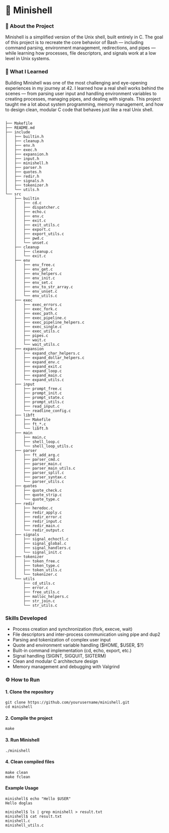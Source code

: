 # 🐚 Minishell

### 🧾 About the Project

Minishell is a simplified version of the Unix shell, built entirely in C.
The goal of this project is to recreate the core behavior of Bash — including command parsing, environment management, redirections, and pipes — while learning how processes, file descriptors, and signals work at a low level in Unix systems.

### 💬 What I Learned

Building Minishell was one of the most challenging and eye-opening experiences in my journey at 42.
I learned how a real shell works behind the scenes — from parsing user input and handling environment variables to creating processes, managing pipes, and dealing with signals.
This project taught me a lot about system programming, memory management, and how to design clean, modular C code that behaves just like a real Unix shell.

```

├── Makefile
├── README.md
├── include
│   ├── builtin.h
│   ├── cleanup.h
│   ├── env.h
│   ├── exec.h
│   ├── expansion.h
│   ├── input.h
│   ├── minishell.h
│   ├── parser.h
│   ├── quotes.h
│   ├── redir.h
│   ├── signals.h
│   ├── tokenizer.h
│   └── utils.h
└── src
    ├── builtin
    │   ├── cd.c
    │   ├── dispatcher.c
    │   ├── echo.c
    │   ├── env.c
    │   ├── exit.c
    │   ├── exit_utils.c
    │   ├── export.c
    │   ├── export_utils.c
    │   ├── pwd.c
    │   └── unset.c
    ├── cleanup
    │   ├── cleanup.c
    │   └── exit.c
    ├── env
    │   ├── env_free.c
    │   ├── env_get.c
    │   ├── env_helpers.c
    │   ├── env_init.c
    │   ├── env_set.c
    │   ├── env_to_str_array.c
    │   ├── env_unset.c
    │   └── env_utils.c
    ├── exec
    │   ├── exec_errors.c
    │   ├── exec_fork.c
    │   ├── exec_path.c
    │   ├── exec_pipeline.c
    │   ├── exec_pipeline_helpers.c
    │   ├── exec_single.c
    │   ├── exec_utils.c
    │   ├── pipes.c
    │   ├── wait.c
    │   └── wait_utils.c
    ├── expansion
    │   ├── expand_char_helpers.c
    │   ├── expand_dollar_helpers.c
    │   ├── expand_env.c
    │   ├── expand_exit.c
    │   ├── expand_loop.c
    │   ├── expand_main.c
    │   └── expand_utils.c
    ├── input
    │   ├── prompt_free.c
    │   ├── prompt_init.c
    │   ├── prompt_state.c
    │   ├── prompt_utils.c
    │   ├── read_input.c
    │   └── readline_config.c
    ├── libft
    │   ├── Makefile
    │   ├── ft_*.c
    │   └── libft.h
    ├── main
    │   ├── main.c
    │   ├── shell_loop.c
    │   └── shell_loop_utils.c
    ├── parser
    │   ├── ft_add_arg.c
    │   ├── parser_cmd.c
    │   ├── parser_main.c
    │   ├── parser_main_utils.c
    │   ├── parser_split.c
    │   ├── parser_syntax.c
    │   └── parser_utils.c
    ├── quotes
    │   ├── quote_check.c
    │   ├── quote_strip.c
    │   └── quote_type.c
    ├── redir
    │   ├── heredoc.c
    │   ├── redir_apply.c
    │   ├── redir_error.c
    │   ├── redir_input.c
    │   ├── redir_main.c
    │   └── redir_output.c
    ├── signals
    │   ├── signal_echoctl.c
    │   ├── signal_global.c
    │   ├── signal_handlers.c
    │   └── signal_init.c
    ├── tokenizer
    │   ├── token_free.c
    │   ├── token_type.c
    │   ├── token_utils.c
    │   └── tokenizer.c
    └── utils
        ├── cd_utils.c
        ├── error.c
        ├── free_utils.c
        ├── malloc_helpers.c
        ├── str_join.c
        └── str_utils.c

```

### Skills Developed

- Process creation and synchronization (fork, execve, wait)
- File descriptors and inter-process communication using pipe and dup2
- Parsing and tokenization of complex user input
- Quote and environment variable handling ($HOME, $USER, $?)
- Built-in command implementation (cd, echo, export, etc.)
- Signal handling (SIGINT, SIGQUIT, SIGTERM)
- Clean and modular C architecture design
- Memory management and debugging with Valgrind


### ⚙️ How to Run
#### 1. Clone the repository

```
git clone https://github.com/yourusername/minishell.git
cd minishell

```


#### 2. Compile the project
```
make
``` 
#### 3. Run Minishell

```
./minishell
```

#### 4. Clean compiled files
```
make clean
make fclean
```

#### Example Usage

```
minishell$ echo "Hello $USER"
Hello doglas

minishell$ ls | grep minishell > result.txt
minishell$ cat result.txt
minishell.c
minishell_utils.c
```
